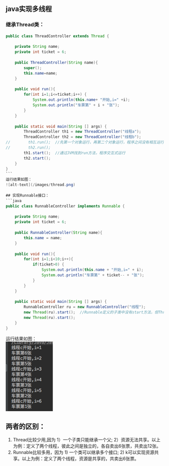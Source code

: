 ## java实现多线程
### 继承Thread类：
```java 
public class ThreadController extends Thread {

    private String name;
    private int ticket = 6;

    public ThreadController(String name){
        super();
        this.name=name;
    }

    public void run(){
        for(int i=1;i<=ticket;i++) {
            System.out.println(this.name+ "开始,i=" +i);
            System.out.println("车票第" + i + "张");
        }
    }

    public static void main(String [] args) {
        ThreadController th1 = new ThreadController("线程a");
        ThreadController th2 = new ThreadController("线程b");
//        th1.run();  //先第一个对象运行，再第二个对象运行，程序之间没有相互运行
//        th2.run();
        th1.start();  //通过JVM找到run方法，程序交互式运行
        th2.start();
    }
}
```     
运行结果如图：    
![alt-text](/images/thread.png)    

## 实现Runnable接口：
```java
public class RunnableController implements Runnable {

    private String name;
    private int ticket = 6;

    public RunnableController(String name){
        this.name = name;
    }

    public void run(){
        for(int i=1;i<10;i++){
            if(ticket>0) {
                System.out.println(this.name + "开始,i=" + i);
                System.out.println("车票第" + ticket-- + "张");
            }
        }
    }

    public static void main(String [] args) {
        RunnableController ru = new RunnableController("线程");
        new Thread(ru).start();  //Runnable定义的子类中没有start方法，但Thread的一个构造方法可以接受Runnable的子类示例
        new Thread(ru).start();
    }
}
```    
运行结果如图：    
![alt-text](/images/runnable.png)  
## 两者的区别：
1. Thread比较少用,因为 1）一个子类只能继承一个父; 2）资源无法共享。以上为例：定义了两个线程，彼此之间是独立的，各自卖出6张票，共卖出12张。  
2. Runnable比较多用，因为 1) 一个类可以继承多个接口; 2) k可以实现资源共享。以上为例：定义了两个线程，资源是共享的，共卖出6张票。
